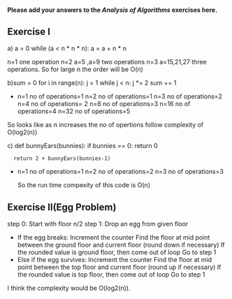 #### Please add your answers to the ***Analysis of  Algorithms*** exercises here.

## Exercise I

a)  a = 0
    while (a < n * n * n):
      a = a + n * n

n=1 one operation
n=2 a=5 ,a=9 two operations
n=3 a=15,21,27 three operations.
So for large n the order will be O(n)

b)sum = 0
    for i in range(n):
      j = 1
      while j < n:
        j *= 2
        sum += 1
 - n=1 no of operations=1
   n=2 no of operations=1
   n=3 no of operations=2
   n=4 no of operations= 2
   n=8 no of operations=3
   n=16 no of operations=4
   n=32 no of operations=5

So looks like as n increases the no of opertions follow complexity of O(log2(n))

c) def bunnyEars(bunnies):
      if bunnies == 0:
        return 0

      return 2 + bunnyEars(bunnies-1)
- n=1  no of operations=1
  n=2  no of operations=2
  n=3  no of operations=3

  So the run time compexity of this code is O(n)    

## Exercise II(Egg Problem)

step 0: Start with floor n/2
step 1: Drop an egg from given floor
  - If the egg breaks:
    Increment the counter
    Find the floor at mid point between the ground floor and current floor (round down if necessary)
    If the rounded value is ground floor, then come out of loop
    Go to step 1
  - Else if the egg survives:
    Increment the counter
    Find the floor at mid point between the top floor and current floor (round up if necessary)
    If the rounded value is top floor, then come out of loop
    Go to step 1

I think the complexity would be O(log2(n)).

